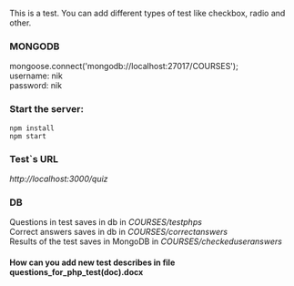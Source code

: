 This is a test. You can add different types of test like checkbox, radio and other. 
<br />

### MONGODB
mongoose.connect('mongodb://localhost:27017/COURSES');
<br/>
username: nik 
<br/>
password: nik 
<br/>

### Start the server:
```
npm install
npm start
```

### Test\`s URL

*http://localhost:3000/quiz*

### DB
Questions in test saves in db in *COURSES/testphps*
<br/>
Correct answers saves in db in *COURSES/correctanswers*
<br/>
Results of the test saves in MongoDB in *COURSES/checkeduseranswers*
<br/>

#### How can you add new test describes in file questions_for_php_test(doc).docx
 

